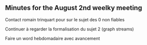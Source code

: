 ## Minutes for the August 2nd weelky meeting

Contact romain trinquart pour  sur le sujet des 0 non fiables

Continuer à regarder la formalisation du sujet 2 (graph streams)

Faire un word hebdomadaire avec avancement
